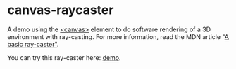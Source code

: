 # canvas-raycaster
A demo using the [&lt;canvas>](https://developer.mozilla.org/en-US/docs/Web/API/Canvas_API) element to do software rendering of a 3D environment with ray-casting. For more information, read the MDN article "[A basic ray-caster"](https://developer.mozilla.org/en-US/docs/Web/API/Canvas_API/A_basic_ray-caster).

You can try this ray-caster here: [demo](http://mdn.github.io/dom-examples/canvas-raycaster/).